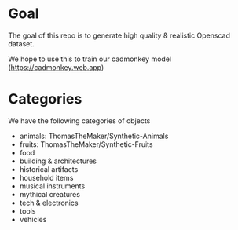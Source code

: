 # Goal

The goal of this repo is to generate high quality & realistic Openscad dataset.

We hope to use this to train our cadmonkey model (https://cadmonkey.web.app)

# Categories

We have the following categories of objects

- animals: ThomasTheMaker/Synthetic-Animals
- fruits: ThomasTheMaker/Synthetic-Fruits
- food
- building & architectures
- historical artifacts
- household items
- musical instruments
- mythical creatures
- tech & electronics
- tools
- vehicles